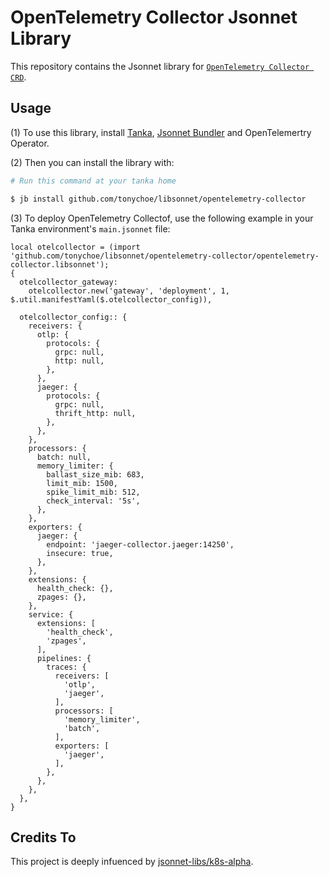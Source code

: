 # OpenTelemetry Collector Jsonnet Library

This repository contains the Jsonnet library for [`OpenTelemetry Collector CRD`](https://github.com/open-telemetry/opentelemetry-operator).

## Usage

(1) To use this library, install [Tanka](https://tanka.dev/), [Jsonnet Bundler](https://tanka.dev/install#jsonnet-bundler) and OpenTelemertry Operator.

(2) Then you can install the library with:

```bash
# Run this command at your tanka home

$ jb install github.com/tonychoe/libsonnet/opentelemetry-collector
```

(3) To deploy OpenTelemetry Collectof, use the following example in your Tanka environment's `main.jsonnet` file:

```jsonnet
local otelcollector = (import 'github.com/tonychoe/libsonnet/opentelemetry-collector/opentelemetry-collector.libsonnet');
{
  otelcollector_gateway:
    otelcollector.new('gateway', 'deployment', 1, $.util.manifestYaml($.otelcollector_config)),

  otelcollector_config:: {
    receivers: {
      otlp: {
        protocols: {
          grpc: null,
          http: null,
        },
      },
      jaeger: {
        protocols: {
          grpc: null,
          thrift_http: null,
        },
      },
    },
    processors: {
      batch: null,
      memory_limiter: {
        ballast_size_mib: 683,
        limit_mib: 1500,
        spike_limit_mib: 512,
        check_interval: '5s',
      },
    },
    exporters: {
      jaeger: {
        endpoint: 'jaeger-collector.jaeger:14250',
        insecure: true,
      },
    },
    extensions: {
      health_check: {},
      zpages: {},
    },
    service: {
      extensions: [
        'health_check',
        'zpages',
      ],
      pipelines: {
        traces: {
          receivers: [
            'otlp',
            'jaeger',
          ],
          processors: [
            'memory_limiter',
            'batch',
          ],
          exporters: [
            'jaeger',
          ],
        },
      },
    },
  },
}
```

## Credits To

This project is deeply infuenced by [jsonnet-libs/k8s-alpha](https://github.com/jsonnet-libs/k8s-alpha).

